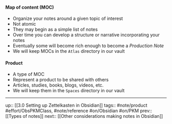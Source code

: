 #### Map of content (MOC)

- Organize your notes around a given topic of interest
- Not atomic
- They may begin as a simple list of notes
- Over time you can develop a structure or narrative incorporating your notes
- Eventually some will become rich enough to become a _Production Note_
- We will keep MOCs in the `Atlas` directory in our vault

#### Product

- A type of MOC
- Represent a product to be shared with others
- Articles, studies, books, blogs, videos, etc.
- We will keep them in the `Spaces` directory in our vault


---
up:: [[3.0 Setting up Zettelkasten in Obsidian]]
tags:: #note/product #effort/ObsPKMClass, #note/reference #on/Obsidian #on/PKM 
prev:: [[Types of notes]]
next:: [[Other considerations making notes in Obsidian]]
